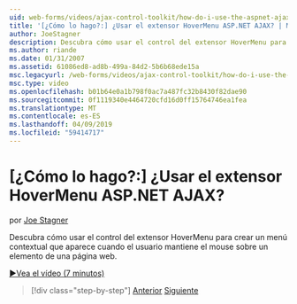 ```yaml
---
uid: web-forms/videos/ajax-control-toolkit/how-do-i-use-the-aspnet-ajax-hovermenu-extender
title: '[¿Cómo lo hago?:] ¿Usar el extensor HoverMenu ASP.NET AJAX? | Microsoft Docs'
author: JoeStagner
description: Descubra cómo usar el control del extensor HoverMenu para crear un menú contextual que aparece cuando el usuario mantiene el mouse sobre un elemento de una se...
ms.author: riande
ms.date: 01/31/2007
ms.assetid: 61086ed8-ad8b-499a-84d2-5b6b68ede15a
msc.legacyurl: /web-forms/videos/ajax-control-toolkit/how-do-i-use-the-aspnet-ajax-hovermenu-extender
msc.type: video
ms.openlocfilehash: b01b64e0a1b798f0ac7a487fc32b8430f82dae90
ms.sourcegitcommit: 0f1119340e4464720cfd16d0ff15764746ea1fea
ms.translationtype: MT
ms.contentlocale: es-ES
ms.lasthandoff: 04/09/2019
ms.locfileid: "59414717"
---
```

# <a name="how-do-i-use-the-aspnet-ajax-hovermenu-extender"></a>[¿Cómo lo hago?:] ¿Usar el extensor HoverMenu ASP.NET AJAX?

por [Joe Stagner](https://github.com/JoeStagner)

Descubra cómo usar el control del extensor HoverMenu para crear un menú contextual que aparece cuando el usuario mantiene el mouse sobre un elemento de una página web.

[&#9654;Vea el vídeo (7 minutos)](https://channel9.msdn.com/Blogs/ASP-NET-Site-Videos/how-do-i-use-the-aspnet-ajax-hovermenu-extender)

> [!div class="step-by-step"]
> [Anterior](how-do-i-use-the-aspnet-ajax-filteredtextbox-extender.md)
> [Siguiente](how-do-i-use-the-aspnet-ajax-togglebutton-extender.md)
